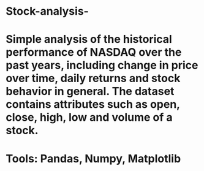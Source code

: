 # Stock-analysis-

# Simple analysis of the historical performance of NASDAQ over the past years, including change in price over time, daily returns and stock behavior in general. The dataset contains attributes such as open, close, high, low and volume of a stock. 

# Tools: Pandas, Numpy, Matplotlib
